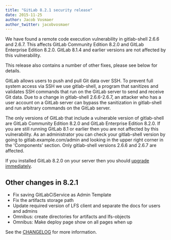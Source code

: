 ```yaml
---
title: "GitLab 8.2.1 security release"
date: 2015-11-25
author: Jacob Vosmaer
author_twitter: jacobvosmaer
---
```


We have found a remote code execution vulnerability in gitlab-shell
2.6.6 and 2.6.7. This affects GitLab Community Edition 8.2.0 and
GitLab Enterprise Edition 8.2.0. GitLab 8.1.4 and earlier versions
are not affected by this vulnerability.

This release also contains a number of other fixes, please see 
below for details.

<!-- more -->

GitLab allows users to push and pull Git data over SSH. To prevent
full system access via SSH we use gitlab-shell, a program that
sanitizes and validates SSH commands that run on the GitLab server
to send and receive Git data. Due to a change in gitlab-shell
2.6.6-2.6.7, an attacker who has a user account on a GitLab server
can bypass the sanitization in gitlab-shell and run arbitrary
commands on the GitLab server.

The only versions of GitLab that include a vulnerable version of
gitlab-shell  are GitLab Community Edition 8.2.0 and GitLab Enterprise
Edition 8.2.0. If you are still running GitLab 8.1 or earlier then
you are not affected by this vulnerability.  As an administrator
you can check your gitlab-shell version by going to
gitlab.example.com/admin and looking in the upper right corner in
the 'Components' section. Only gitlab-shell versions 2.6.6 and 2.6.7
are affected.

If you installed GitLab 8.2.0 on your server then you should  [upgrade
immediately](https://about.gitlab.com/update/).

## Other changes in 8.2.1

- Fix saving GitLabCiService as Admin Template 
- Fix the artifacts storage path
- Update required version of LFS client and separate the docs for users and admins
- Omnibus: create directories for artifacts and lfs-objects
- Omnibus: Make deploy page show on all pages when up

See the
[CHANGELOG](https://gitlab.com/gitlab-org/gitlab-ce/blob/master/CHANGELOG)
for more information.
